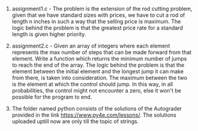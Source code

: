 1) assignment1.c - The problem is the extension of the rod cutting problem, given that we have standard sizes with prices, we have to cut a rod of length n inches in such a way that the selling price is maximum. The logic behind the problem is that the greatest price rate for a standard length is given higher priority.


2) assignment2.c - Given an array of integers where each element represents the max number of steps that can be made forward from that element. Write a function which returns the minimum number of jumps to reach the end of the array. The logic behind the problem is that the element between the initial element and the longest jump it can make from there, is taken into consideration. The maximum between the two is the element at which the control should jump. In this way, in all probabilities, the control might not encounter a zero, else it won't be possible for the program to end.


3) The folder named python consists of the solutions of the Autograder provided in the link https://www.py4e.com/lessons/. The solutions uploaded uptill now are only till the topic of strings. 
